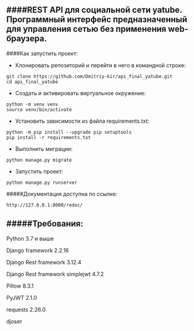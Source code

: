 ####REST API для социальной cети yatube. Программный интерфейс предназначенный для управления сетью без применения web-браузера.
------
####Как запустить проект:
* Клонировать репозиторий и перейти в него в командной строке:
```
git clone https://github.com/Dmitriy-kir/api_final_yatube.git
cd api_final_yatube
```
* Cоздать и активировать виртуальное окружение:
```
python -m venv venv
source venv/bin/activate
```
* Установить зависимости из файла requirements.txt:
```
python -m pip install --upgrade pip setuptools
pip install -r requirements.txt
```
* Выполнить миграции:
```
python manage.py migrate
```
* Запустить проект:
```
python manage.py runserver
```
#####Документация доступна по ссылке:
```
http://127.0.0.1:8000/redoc/
```
#####Требования:
---
Python 3.7 и выше

Django framework 2.2.16

Django Rest framework 3.12.4

Django Rest framework simplejwt 4.7.2

Pillow 8.3.1

PyJWT 2.1.0

requests 2.26.0

djoser
